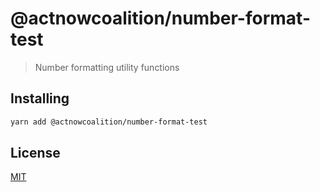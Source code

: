# @actnowcoalition/number-format-test

> Number formatting utility functions

## Installing

```sh
yarn add @actnowcoalition/number-format-test
```

## License

[MIT](./LICENSE)
